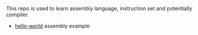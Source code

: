 This repo is used to learn assembly language, instruction set and potentially compiler.

- [hello-world](./hello-world/README.md) assembly example
